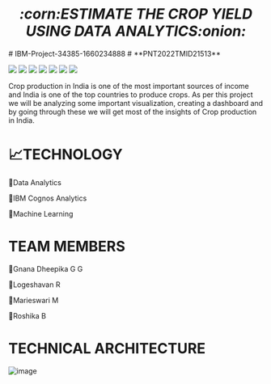 <h1 align="center"><b><i>:corn:ESTIMATE THE CROP YIELD USING DATA ANALYTICS:onion:</i></b></h1>
# IBM-Project-34385-1660234888
# **PNT2022TMID21513**
<p>
  <img src="https://img.shields.io/badge/Python-3776AB?style=for-the-badge&logo=python&logoColor=white" />
  <img src="https://img.shields.io/badge/HTML5-E34F26?style=for-the-badge&logo=html5&logoColor=white" />
  <img src="https://img.shields.io/badge/CSS3-1572B6?style=for-the-badge&logo=css3&logoColor=white" />
  <img src="https://img.shields.io/badge/JavaScript-323330?style=for-the-badge&logo=javascript&logoColor=F7DF1E" />
  <img src="https://img.shields.io/badge/Flask-000000?style=for-the-badge&logo=flask&logoColor=white" />
  <img src="https://img.shields.io/badge/Visual_Studio_Code-0078D4?style=for-the-badge&logo=visual%20studio%20code&logoColor=white" />
  <img src="https://img.shields.io/badge/MySQL-00000F?style=for-the-badge&logo=mysql&logoColor=white" />
</p>

Crop production in India is one of the most important sources of income and India is one of the top countries to produce crops. As per this project we will be analyzing some important visualization, creating a dashboard and by going through these we will get most of the insights of Crop production in India.

# :chart_with_upwards_trend:TECHNOLOGY
  
  :small_blue_diamond:Data Analytics
  
  :small_blue_diamond:IBM Cognos Analytics
  
  :small_blue_diamond:Machine Learning
  
# TEAM MEMBERS

  :girl:Gnana Dheepika G G
  
  :boy:Logeshavan R
  
  :girl:Marieswari M
  
  :girl:Roshika B
  
# TECHNICAL ARCHITECTURE

![image](https://user-images.githubusercontent.com/74963330/190890511-aa4ffb81-5445-4013-823c-de80d5517954.png)

